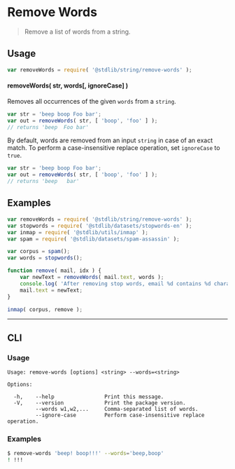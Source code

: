 # Remove Words

> Remove a list of words from a string.

<section class="intro">

</section>

<!-- /.intro -->

<section class="usage">

## Usage

```javascript
var removeWords = require( '@stdlib/string/remove-words' );
```

#### removeWords( str, words\[, ignoreCase] )

Removes all occurrences of the given `words` from a `string`.

```javascript
var str = 'beep boop Foo bar';
var out = removeWords( str, [ 'boop', 'foo' ] );
// returns 'beep  Foo bar'
```

By default, words are removed from an input `string` in case of an exact match. To perform a case-insensitive replace operation, set `ignoreCase` to `true`.

```javascript
var str = 'beep boop Foo bar';
var out = removeWords( str, [ 'boop', 'foo' ] );
// returns 'beep   bar'
```

</section>

<!-- /.usage -->

<section class="examples">

## Examples

```javascript
var removeWords = require( '@stdlib/string/remove-words' );
var stopwords = require( '@stdlib/datasets/stopwords-en' );
var inmap = require( '@stdlib/utils/inmap' );
var spam = require( '@stdlib/datasets/spam-assassin' );

var corpus = spam();
var words = stopwords();

function remove( mail, idx ) {
    var newText = removeWords( mail.text, words );
    console.log( 'After removing stop words, email %d contains %d characters. Originally, it contained %d.', idx, newText.length, mail.text.length );
    mail.text = newText;
}

inmap( corpus, remove );
```

</section>

<!-- /.examples -->

* * *

<section class="cli">

## CLI

<section class="usage">

### Usage

```text
Usage: remove-words [options] <string> --words=<string>

Options:

  -h,    --help                Print this message.
  -V,    --version             Print the package version.
         --words w1,w2,...     Comma-separated list of words.
         --ignore-case         Perform case-insensitive replace operation.
```

</section>

<!-- /.usage -->

<section class="examples">

### Examples

```bash
$ remove-words 'beep! boop!!!' --words='beep,boop'
! !!!
```

</section>

<!-- /.examples -->

</section>

<!-- /.cli -->

<section class="links">

</section>

<!-- /.links -->
